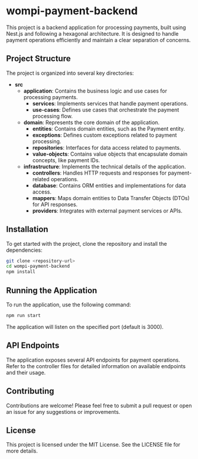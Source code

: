 # wompi-payment-backend

This project is a backend application for processing payments, built using Nest.js and following a hexagonal architecture. It is designed to handle payment operations efficiently and maintain a clear separation of concerns.

## Project Structure

The project is organized into several key directories:

- **src**
  - **application**: Contains the business logic and use cases for processing payments.
    - **services**: Implements services that handle payment operations.
    - **use-cases**: Defines use cases that orchestrate the payment processing flow.
  - **domain**: Represents the core domain of the application.
    - **entities**: Contains domain entities, such as the Payment entity.
    - **exceptions**: Defines custom exceptions related to payment processing.
    - **repositories**: Interfaces for data access related to payments.
    - **value-objects**: Contains value objects that encapsulate domain concepts, like payment IDs.
  - **infrastructure**: Implements the technical details of the application.
    - **controllers**: Handles HTTP requests and responses for payment-related operations.
    - **database**: Contains ORM entities and implementations for data access.
    - **mappers**: Maps domain entities to Data Transfer Objects (DTOs) for API responses.
    - **providers**: Integrates with external payment services or APIs.

## Installation

To get started with the project, clone the repository and install the dependencies:

```bash
git clone <repository-url>
cd wompi-payment-backend
npm install
```

## Running the Application

To run the application, use the following command:

```bash
npm run start
```

The application will listen on the specified port (default is 3000).

## API Endpoints

The application exposes several API endpoints for payment operations. Refer to the controller files for detailed information on available endpoints and their usage.

## Contributing

Contributions are welcome! Please feel free to submit a pull request or open an issue for any suggestions or improvements.

## License

This project is licensed under the MIT License. See the LICENSE file for more details.